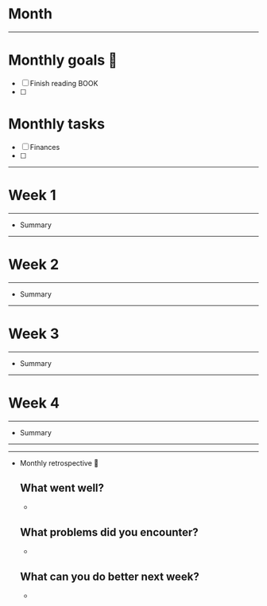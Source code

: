 # Month

---

# Monthly goals 🎯

- [ ] Finish reading BOOK
- [ ]

# Monthly tasks

- [ ] Finances
- [ ]

---

# Week 1

---

- Summary

---

# Week 2

---

- Summary

---

# Week 3

---

- Summary

---

# Week 4

---

- Summary

---

---

- Monthly retrospective 💭
  ## What went well?
  -
  ## What problems did you encounter?
  -
  ## What can you do better next week?
  -
